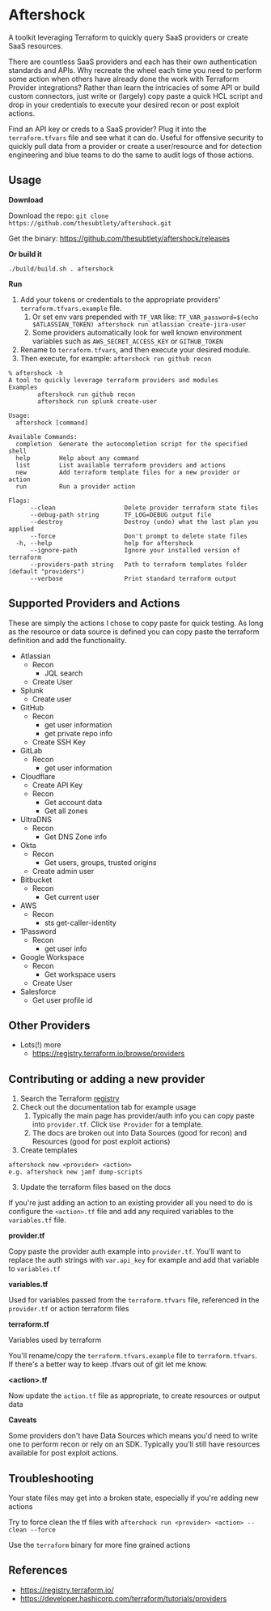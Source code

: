 # Aftershock

A toolkit leveraging Terraform to quickly query SaaS providers or create SaaS resources. 

There are countless SaaS providers and each has their own authentication standards and APIs. Why recreate the wheel each time you need to perform some action when others have already done the work with Terraform Provider integrations? Rather than learn the intricacies of some API or build custom connectors, just write or (largely) copy paste a quick HCL script and drop in your credentials to execute your desired recon or post exploit actions.

Find an API key or creds to a SaaS provider? Plug it into the `terraform.tfvars` file and see what it can do. Useful for offensive security to quickly pull data from a provider or create a user/resource and for detection engineering and blue teams to do the same to audit logs of those actions.

## Usage

**Download**

Download the repo: `git clone https://github.com/thesubtlety/aftershock.git`

Get the binary: https://github.com/thesubtlety/aftershock/releases

**Or build it**

`./build/build.sh . aftershock`

**Run**

1. Add your tokens or credentials to the appropriate providers' `terraform.tfvars.example` file.
   1. Or set env vars prepended with `TF_VAR` like: `TF_VAR_password=$(echo $ATLASSIAN_TOKEN) aftershock run atlassian create-jira-user`
   2. Some providers automatically look for well known environment variables such as `AWS_SECRET_ACCESS_KEY` or `GITHUB_TOKEN`
2. Rename to `terraform.tfvars`, and then execute your desired module.
3. Then execute, for example: `aftershock run github recon`

```
% aftershock -h
A tool to quickly leverage terraform providers and modules
Examples
        aftershock run github recon
        aftershock run splunk create-user

Usage:
  aftershock [command]

Available Commands:
  completion  Generate the autocompletion script for the specified shell
  help        Help about any command
  list        List available terraform providers and actions
  new         Add terraform template files for a new provider or action
  run         Run a provider action

Flags:
      --clean                   Delete provider terraform state files
      --debug-path string       TF_LOG=DEBUG output file
      --destroy                 Destroy (undo) what the last plan you applied
      --force                   Don't prompt to delete state files
  -h, --help                    help for aftershock
      --ignore-path             Ignore your installed version of terraform
      --providers-path string   Path to terraform templates folder (default "providers")
      --verbose                 Print standard terraform output
```

## Supported Providers and Actions

These are simply the actions I chose to copy paste for quick testing. As long as the resource or data source is defined you can copy paste the terraform definition and add the functionality.

* Atlassian
  * Recon
    * JQL search
  * Create User
* Splunk
  * Create user
* GitHub
  * Recon
    * get user information
    * get private repo info
  * Create SSH Key
* GitLab
  * Recon
    * get user information
* Cloudflare
  * Create API Key
  * Recon
    * Get account data
    * Get all zones
* UltraDNS
  * Recon
    * Get DNS Zone info
* Okta
  * Recon
    * Get users, groups, trusted origins
  * Create admin user
* Bitbucket
  * Recon
    * Get current user
* AWS
  * Recon
    * sts get-caller-identity
* 1Password
  * Recon
    * get user info
* Google Workspace
  * Recon
    * Get workspace users
  * Create User
* Salesforce
  * Get user profile id

## Other Providers
* Lots(!) more
  - https://registry.terraform.io/browse/providers

## Contributing or adding a new provider

1. Search the Terraform [registry](https://registry.terraform.io/)
2. Check out the documentation tab for example usage
   1. Typically the main page has provider/auth info you can copy paste into `provider.tf`. Click `Use Provider` for a template.
   2. The docs are broken out into Data Sources (good for recon) and Resources (good for post exploit actions)
3. Create templates

```
aftershock new <provider> <action>
e.g. aftershock new jamf dump-scripts
```

3. Update the terraform files based on the docs

If you're just adding an action to an existing provider all you need to do is configure the `<action>.tf` file and add any required variables to the `variables.tf` file.

**provider.tf**

Copy paste the provider auth example into `provider.tf`. You'll want to replace the auth strings with `var.api_key` for example and add that variable to `variables.tf`

**variables.tf**

Used for variables passed from the `terraform.tfvars` file, referenced in the `provider.tf` or action terraform files

**terraform.tf**

Variables used by terraform

You'll rename/copy the `terraform.tfvars.example` file to `terraform.tfvars`. If there's a better way to keep .tfvars out of git let me know.

**\<action>.tf**

Now update the `action.tf` file as appropriate, to create resources or output data

**Caveats**

Some providers don't have Data Sources which means you'd need to write one to perform recon or rely on an SDK. Typically you'll still have resources available for post exploit actions.

## Troubleshooting

Your state files may get into a broken state, especially if you're adding new actions

Try to force clean the tf files with `aftershock run <provider> <action> --clean --force`

Use the `terraform` binary for more fine grained actions

## References
- https://registry.terraform.io/
- https://developer.hashicorp.com/terraform/tutorials/providers
